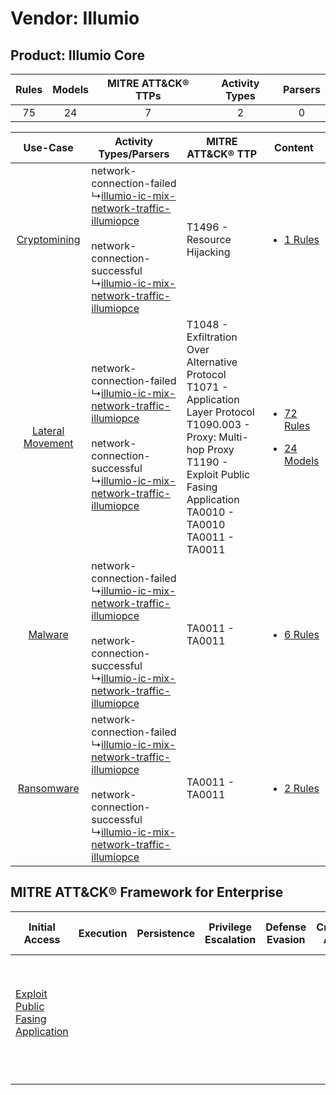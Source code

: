 Vendor: Illumio
===============
Product: Illumio Core
---------------------
| Rules | Models | MITRE ATT&CK® TTPs | Activity Types | Parsers |
|:-----:|:------:|:------------------:|:--------------:|:-------:|
|  75   |   24   |         7          |       2        |    0    |

|    Use-Case    | Activity Types/Parsers    | MITRE ATT&CK® TTP    | Content    |
|:----:| ---- | ---- | ---- |
|     [Cryptomining](../../../UseCases/uc_cryptomining.md)     |  network-connection-failed<br> ↳[illumio-ic-mix-network-traffic-illumiopce](Ps/pC_illumioicmixnetworktrafficillumiopce.md)<br><br> network-connection-successful<br> ↳[illumio-ic-mix-network-traffic-illumiopce](Ps/pC_illumioicmixnetworktrafficillumiopce.md)<br> | T1496 - Resource Hijacking<br>    | [<ul><li>1 Rules</li></ul>](RM/r_m_illumio_illumio_core_Cryptomining.md)    |
| [Lateral Movement](../../../UseCases/uc_lateral_movement.md) |  network-connection-failed<br> ↳[illumio-ic-mix-network-traffic-illumiopce](Ps/pC_illumioicmixnetworktrafficillumiopce.md)<br><br> network-connection-successful<br> ↳[illumio-ic-mix-network-traffic-illumiopce](Ps/pC_illumioicmixnetworktrafficillumiopce.md)<br> | T1048 - Exfiltration Over Alternative Protocol<br>T1071 - Application Layer Protocol<br>T1090.003 - Proxy: Multi-hop Proxy<br>T1190 - Exploit Public Fasing Application<br>TA0010 - TA0010<br>TA0011 - TA0011<br> | [<ul><li>72 Rules</li></ul><ul><li>24 Models</li></ul>](RM/r_m_illumio_illumio_core_Lateral_Movement.md) |
|          [Malware](../../../UseCases/uc_malware.md)          |  network-connection-failed<br> ↳[illumio-ic-mix-network-traffic-illumiopce](Ps/pC_illumioicmixnetworktrafficillumiopce.md)<br><br> network-connection-successful<br> ↳[illumio-ic-mix-network-traffic-illumiopce](Ps/pC_illumioicmixnetworktrafficillumiopce.md)<br> | TA0011 - TA0011<br>    | [<ul><li>6 Rules</li></ul>](RM/r_m_illumio_illumio_core_Malware.md)    |
|       [Ransomware](../../../UseCases/uc_ransomware.md)       |  network-connection-failed<br> ↳[illumio-ic-mix-network-traffic-illumiopce](Ps/pC_illumioicmixnetworktrafficillumiopce.md)<br><br> network-connection-successful<br> ↳[illumio-ic-mix-network-traffic-illumiopce](Ps/pC_illumioicmixnetworktrafficillumiopce.md)<br> | TA0011 - TA0011<br>    | [<ul><li>2 Rules</li></ul>](RM/r_m_illumio_illumio_core_Ransomware.md)    |

MITRE ATT&CK® Framework for Enterprise
--------------------------------------
| Initial Access                                                                         | Execution | Persistence | Privilege Escalation | Defense Evasion | Credential Access | Discovery | Lateral Movement | Collection | Command and Control                                                                                                                                                                                                      | Exfiltration                                                                                | Impact                                                                  |
| -------------------------------------------------------------------------------------- | --------- | ----------- | -------------------- | --------------- | ----------------- | --------- | ---------------- | ---------- | ------------------------------------------------------------------------------------------------------------------------------------------------------------------------------------------------------------------------ | ------------------------------------------------------------------------------------------- | ----------------------------------------------------------------------- |
| [Exploit Public Fasing Application](https://attack.mitre.org/techniques/T1190)<br><br> |           |             |                      |                 |                   |           |                  |            | [Proxy: Multi-hop Proxy](https://attack.mitre.org/techniques/T1090/003)<br><br>[Application Layer Protocol](https://attack.mitre.org/techniques/T1071)<br><br>[Proxy](https://attack.mitre.org/techniques/T1090)<br><br> | [Exfiltration Over Alternative Protocol](https://attack.mitre.org/techniques/T1048)<br><br> | [Resource Hijacking](https://attack.mitre.org/techniques/T1496)<br><br> |